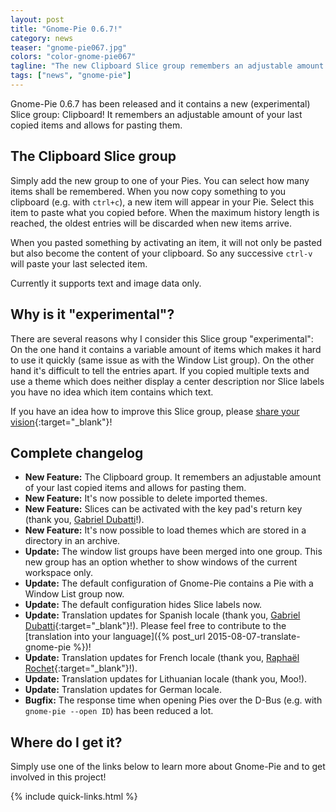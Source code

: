 ```yaml
---
layout: post
title: "Gnome-Pie 0.6.7!"
category: news
teaser: "gnome-pie067.jpg"
colors: "color-gnome-pie067"
tagline: "The new Clipboard Slice group remembers an adjustable amount of your last copied items."
tags: ["news", "gnome-pie"]
---
```


Gnome-Pie 0.6.7 has been released and it contains a new (experimental) Slice group: Clipboard! It remembers an adjustable amount of your last copied items and allows for pasting them.

<!--more-->

## The Clipboard Slice group

Simply add the new group to one of your Pies. You can select how many items shall be remembered. When you now copy something to you clipboard (e.g. with `ctrl+c`), a new item will appear in your Pie. Select this item to paste what you copied before. When the maximum history length is reached, the oldest entries will be discarded when new items arrive.

When you pasted something by activating an item, it will not only be pasted but also become the content of your clipboard. So any successive `ctrl-v` will paste your last selected item.

Currently it supports text and image data only.


## Why is it "experimental"?

There are several reasons why I consider this Slice group "experimental": On the one hand it contains a variable amount of items which makes it hard to use it quickly (same issue as with the Window List group). On the other hand it's difficult to tell the entries apart. If you copied multiple texts and use a theme which does neither display a center description nor Slice labels you have no idea which item contains which text.

If you have an idea how to improve this Slice group, please [share your vision](https://github.com/schneegans/Gnome-Pie/issues){:target="_blank"}!


## Complete changelog

* **New Feature:** The Clipboard group. It remembers an adjustable amount of your last copied items and allows for pasting them.
* **New Feature:** It's now possible to delete imported themes.
* **New Feature:** Slices can be activated with the key pad's return key (thank you, [Gabriel Dubatti](https://github.com/gabdub)!).
* **New Feature:** It's now possible to load themes which are stored in a directory in an archive.
* **Update:** The window list groups have been merged into one group. This new group has an option whether to show windows of the current workspace only.
* **Update:** The default configuration of Gnome-Pie contains a Pie with a Window List group now.
* **Update:** The default configuration hides Slice labels now.
* **Update:** Translation updates for Spanish locale (thank you, [Gabriel Dubatti](https://github.com/gabdub){:target="_blank"}!). Please feel free to contribute to the [translation into your language]({% post_url 2015-08-07-translate-gnome-pie %})!
* **Update:** Translation updates for French locale (thank you, [Raphaël Rochet](https://github.com/RaphaelRochet){:target="_blank"}!).
* **Update:** Translation updates for Lithuanian locale (thank you, Moo!).
* **Update:** Translation updates for German locale.
* **Bugfix:** The response time when opening Pies over the D-Bus (e.g. with `gnome-pie --open ID`) has been reduced a lot.


## Where do I get it?

Simply use one of the links below to learn more about Gnome-Pie and to get involved in this project!

{% include quick-links.html %}
